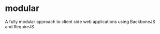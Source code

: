modular
=======

A fully modular approach to client side web applications using BackboneJS and RequireJS